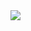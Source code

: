 <img src="https://firebasestorage.googleapis.com/v0/b/marya-4c963.appspot.com/o/Logiin.png?alt=media&token=3903fcbf-d39f-4308-996e-875a0e417f7b"/>

